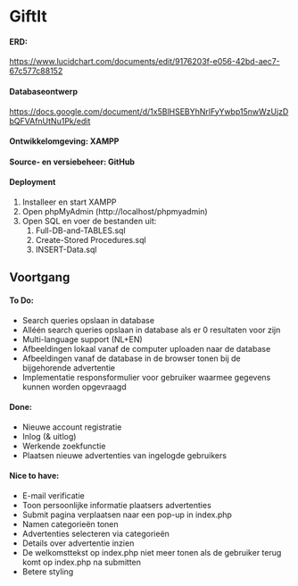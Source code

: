 # GiftIt

#### ERD:
https://www.lucidchart.com/documents/edit/9176203f-e056-42bd-aec7-67c577c88152

#### Databaseontwerp
https://docs.google.com/document/d/1x5BlHSEBYhNrlFyYwbp15nwWzUjzDbQFVAfnUtNu1Pk/edit

#### Ontwikkelomgeving: XAMPP
#### Source- en versiebeheer: GitHub
#### Deployment
1. Installeer en start XAMPP
2. Open phpMyAdmin (http://localhost/phpmyadmin)
3. Open SQL en voer de bestanden uit:
    1. Full-DB-and-TABLES.sql
    2. Create-Stored Procedures.sql
    3. INSERT-Data.sql

## Voortgang

#### To Do:
- Search queries opslaan in database
- Alléén search queries opslaan in database als er 0 resultaten voor zijn
- Multi-language support (NL+EN)
- Afbeeldingen lokaal vanaf de computer uploaden naar de database
- Afbeeldingen vanaf de database in de browser tonen bij de bijgehorende advertentie
- Implementatie responsformulier voor gebruiker waarmee gegevens kunnen worden opgevraagd

#### Done:
- Nieuwe account registratie
- Inlog (& uitlog)
- Werkende zoekfunctie
- Plaatsen nieuwe advertenties van ingelogde gebruikers

#### Nice to have:
- E-mail verificatie
- Toon persoonlijke informatie plaatsers advertenties
- Submit pagina verplaatsen naar een pop-up in index.php
- Namen categorieën tonen
- Advertenties selecteren via categorieën
- Details over advertentie inzien
- De welkomsttekst op index.php niet meer tonen als de gebruiker terug komt op index.php na submitten
- Betere styling
